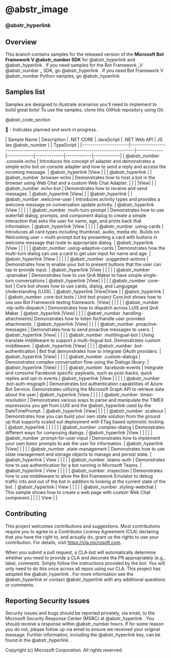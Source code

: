 #  @abstr_image 

###  @abstr_hyperlink 

## Overview

This branch contains samples for the released version of the **Microsoft Bot Framework V @abstr_number SDK** for @abstr_hyperlink and @abstr_hyperlink . If you need samples for the Bot Framework _V @abstr_number _ SDK, go @abstr_hyperlink . If you need Bot Framework V @abstr_number Python samples, go @abstr_hyperlink 

## Samples list

Samples are designed to illustrate scenarios you'll need to implement to build great bots! To use the samples, clone this GitHub repository using Git.

@abstr_code_section 

:runner: - Indicates planned and work in progress.

| Sample Name | Description | .NET CORE | JavaScript | .NET Web API | JS (es @abstr_number ) | TypeScript | |-----------------------|--------------------------------------------------------------------------------|-------------|-------------|--------------|-------------|-------------| | @abstr_number .console-echo | Introduces the concept of adapter and demonstrates a simple echo bot on console adapter and how to send a reply and access the incoming message. | @abstr_hyperlink |View | | | @abstr_hyperlink | | @abstr_number .browser-echo | Demonstrates how to host a bot in the browser using Web Chat and a custom Web Chat Adapter. | | | |View| | | @abstr_number .echo-bot | Demonstrates how to receive and send messages. | @abstr_hyperlink |View| | | @abstr_hyperlink | | @abstr_number .welcome-user | Introduces activity types and provides a welcome message on conversation update activity. | @abstr_hyperlink |View | | | | | @abstr_number .multi-turn-prompt | Demonstrates how to use waterfall dialog, prompts, and component dialog to create a simple interaction that asks the user for name, age, and prints back that information. | @abstr_hyperlink |View | | | | | @abstr_number .using-cards | Introduces all card types including thumbnail, audio, media etc. Builds on Welcoming user + multi-prompt bot by presenting a card with buttons in welcome message that route to appropriate dialog. | @abstr_hyperlink |View | | | | | @abstr_number .using-adaptive-cards | Demonstrates how the multi-turn dialog can use a card to get user input for name and age. | @abstr_hyperlink |View | | | | | @abstr_number .suggested-actions | Demonstrates how to enable your bot to present buttons that the user can tap to provide input. | @abstr_hyperlink |View | | | | | @abstr_number .qnamaker | Demonstrates how to use QnA Maker to have simple single-turn conversations | @abstr_hyperlink |View| | | | | @abstr_number .core-bot | Core bot shows how to use cards, dialog, and Langugage Understanding (LUIS). | @abstr_hyperlink |View|View | | @abstr_hyperlink | | @abstr_number .core-bot.tests | Unit test project Core bot shows how to use use Bot Framework testing framework. |View| | | | | | @abstr_number .nlp-with-dispatch | Demonstrates how to dispatch across LUIS and QnA Maker. | @abstr_hyperlink |View| | | | | @abstr_number .handling-attachments| Demonstrates how to listen for/handle user provided attachments. | @abstr_hyperlink |View| | | | | @abstr_number .proactive-messages | Demonstrates how to send proactive messages to users. | @abstr_hyperlink |View| | | | | @abstr_number .multilingual-bot | Using translate middleware to support a multi-lingual bot. Demonstrates custom middleware. | @abstr_hyperlink |View| | | | | @abstr_number .bot-authentication | Bot that demonstrates how to integrate OAuth providers. | @abstr_hyperlink |View| | | | | @abstr_number .custom-dialogs | Demonstrates complex conversation flow using the Dialogs library. | @abstr_hyperlink |View| | | | | @abstr_number .facebook-events | Integrate and consume Facebook specific payloads, such as post-backs, quick replies and opt-in events.| @abstr_hyperlink |View | | | | | @abstr_number .bot-auth-msgraph | Demonstrates bot authentication capabilities of Azure Bot Service. Demonstrates utilizing the Microsoft Graph API to retrieve data about the user.| @abstr_hyperlink |View | | | | | @abstr_number .timex-resolution | Demonstrates various ways to parse and manipulate the TIMEX expressions you get from LUIS and the @abstr_hyperlink used by the DateTimePrompt. | @abstr_hyperlink |View| | | | | @abstr_number .scaleout | Demonstrates how you can build your own state solution from the ground up that supports scaled out deployment with ETag based optimistic locking. | @abstr_hyperlink | | | | | | @abstr_number .complex-dialog | Demonstrates different ways for composing dialogs. | @abstr_hyperlink |View | | | | | @abstr_number .prompt-for-user-input | Demonstrates how to implement your own _basic_ prompts to ask the user for information. | @abstr_hyperlink |View| | | | | @abstr_number .state-management | Demonstrates how to use state management and storage objects to manage and persist state. | @abstr_hyperlink | View | | | | | @abstr_number .teams-auth | Demonstrates how to use authentication for a bot running in Microsoft Teams. | @abstr_hyperlink | View | | | | | @abstr_number .inspection | Demonstrates how to use middleware to allow the Bot Framework Emulator to debug traffic into and out of the bot in addition to looking at the current state of the bot. | @abstr_hyperlink | View | | | | | @abstr_number .styling-webchat | This sample shows how to create a web page with custom Web Chat component.| | | | View | |

## Contributing

This project welcomes contributions and suggestions. Most contributions require you to agree to a Contributor License Agreement (CLA) declaring that you have the right to, and actually do, grant us the rights to use your contribution. For details, visit https://cla.microsoft.com.

When you submit a pull request, a CLA-bot will automatically determine whether you need to provide a CLA and decorate the PR appropriately (e.g., label, comment). Simply follow the instructions provided by the bot. You will only need to do this once across all repos using our CLA. This project has adopted the @abstr_hyperlink . For more information see the @abstr_hyperlink or contact @abstr_hyperlink with any additional questions or comments.

## Reporting Security Issues

Security issues and bugs should be reported privately, via email, to the Microsoft Security Response Center (MSRC) at @abstr_hyperlink . You should receive a response within @abstr_number hours. If for some reason you do not, please follow up via email to ensure we received your original message. Further information, including the @abstr_hyperlink key, can be found in the @abstr_hyperlink .

Copyright (c) Microsoft Corporation. All rights reserved.
